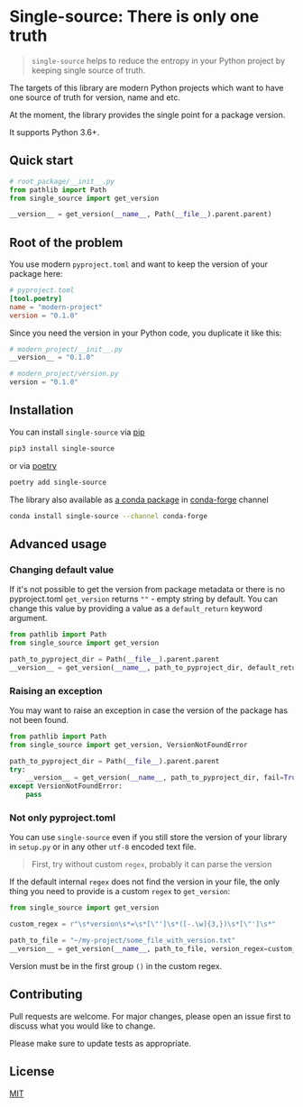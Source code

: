 # Single-source: There is only one truth
> `single-source` helps to reduce the entropy in your Python project by keeping
> single source of truth.

The targets of this library are modern Python projects which want to have 
one source of truth for version, name and etc.

At the moment, the library provides the single point for a package version.

It supports Python 3.6+.

## Quick start

```python
# root_package/__init__.py
from pathlib import Path
from single_source import get_version

__version__ = get_version(__name__, Path(__file__).parent.parent)
```

## Root of the problem
You use modern `pyproject.toml` and want to keep the version of your package
here:
```toml
# pyproject.toml
[tool.poetry]
name = "modern-project"
version = "0.1.0"
```
Since you need the version in your Python code, you duplicate it like this:
```python
# modern_project/__init__.py
__version__ = "0.1.0"

# modern_project/version.py
version = "0.1.0"
```

## Installation
You can install `single-source` via [pip](https://pip.pypa.io/en/stable/)
```bash
pip3 install single-source
```

or via [poetry](https://python-poetry.org/docs/#installation)
```bash
poetry add single-source
```

The library also available as 
[a conda package](https://docs.conda.io/projects/conda/en/latest/) in 
[conda-forge](https://anaconda.org/conda-forge/repo) channel
```bash
conda install single-source --channel conda-forge
```

## Advanced usage
### Changing default value
If it's not possible to get the version from package metadata or 
there is no pyproject.toml `get_version` returns `""` - empty string by default.
You can change this value by providing a value as a `default_return` keyword argument.

```python
from pathlib import Path
from single_source import get_version

path_to_pyproject_dir = Path(__file__).parent.parent
__version__ = get_version(__name__, path_to_pyproject_dir, default_return=None)
```

### Raising an exception
You may want to raise an exception in case the version of the package
has not been found.
```python
from pathlib import Path
from single_source import get_version, VersionNotFoundError

path_to_pyproject_dir = Path(__file__).parent.parent
try:
    __version__ = get_version(__name__, path_to_pyproject_dir, fail=True)
except VersionNotFoundError:
    pass
```


### Not only pyproject.toml
You can use `single-source` even if you still store the version of your library
in `setup.py` or in any other `utf-8` encoded text file.

>First, try without custom `regex`, probably it can parse the version

If the default internal `regex` does not find the version in your file,
the only thing you need to provide is a custom `regex` to `get_version`:
```python
from single_source import get_version

custom_regex = r"\s*version\s*=\s*[\"']\s*([-.\w]{3,})\s*[\"']\s*"

path_to_file = "~/my-project/some_file_with_version.txt"
__version__ = get_version(__name__, path_to_file, version_regex=custom_regex)
```
Version must be in the first group `()` in the custom regex.

## Contributing
Pull requests are welcome. For major changes, please open an issue first to
discuss what you would like to change.

Please make sure to update tests as appropriate.

## License
[MIT](https://choosealicense.com/licenses/mit/)

